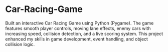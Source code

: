 # Car-Racing-Game
Built an interactive Car Racing Game using Python (Pygame). The game features smooth player controls, moving lane effects, enemy cars with increasing speed, collision detection, and a live scoring system. This project enhanced my skills in game development, event handling, and object collision logic.
